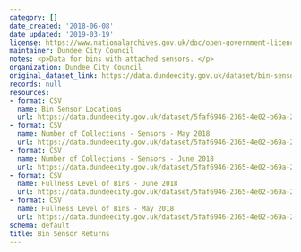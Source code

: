 ```yaml
---
category: []
date_created: '2018-06-08'
date_updated: '2019-03-19'
license: https://www.nationalarchives.gov.uk/doc/open-government-licence/version/3/
maintainer: Dundee City Council
notes: <p>Data for bins with attached sensors. </p>
organization: Dundee City Council
original_dataset_link: https://data.dundeecity.gov.uk/dataset/bin-sensor-returns
records: null
resources:
- format: CSV
  name: Bin Sensor Locations
  url: https://data.dundeecity.gov.uk/dataset/5faf6946-2365-4e02-b69a-2a943aa09331/resource/f649cf9a-23e1-438d-9129-15c5ee10a747/download/bin-sensor-locations.csv
- format: CSV
  name: Number of Collections - Sensors - May 2018
  url: https://data.dundeecity.gov.uk/dataset/5faf6946-2365-4e02-b69a-2a943aa09331/resource/7ed9bb3b-b832-4756-a1ab-3554c622d43a/download/number-of-collections-sensors-may-2018.csv
- format: CSV
  name: Number of Collections - Sensors - June 2018
  url: https://data.dundeecity.gov.uk/dataset/5faf6946-2365-4e02-b69a-2a943aa09331/resource/7c89cdd5-5a97-4d72-bb19-e024c7e12323/download/number-of-collections-sensors-june-2018.csv
- format: CSV
  name: Fullness Level of Bins - June 2018
  url: https://data.dundeecity.gov.uk/dataset/5faf6946-2365-4e02-b69a-2a943aa09331/resource/63db5f04-52c7-4c71-8e8a-bdc60d4f92af/download/fullness-levels-of-sensors-june-2018_2.csv
- format: CSV
  name: Fullness Level of Bins - May 2018
  url: https://data.dundeecity.gov.uk/dataset/5faf6946-2365-4e02-b69a-2a943aa09331/resource/5d6ff425-4208-46f3-acee-5bed7d365a05/download/fullness-level-of-bins-may-2018.csv
schema: default
title: Bin Sensor Returns
---
```

